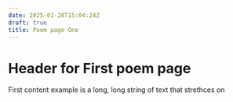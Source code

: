 ```yaml
---
date: 2025-01-28T15:04:24Z
draft: true
title: Poem page One
---
```

# Header for First poem page
First content example is a long, long
string of text that strethces on